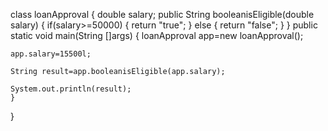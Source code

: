 class loanApproval
{
	double salary;
	public String booleanisEligible(double salary)
	{
		if(salary>=50000)
		{
		return "true";
		}
		else
		{
		return "false";
		}
	}
	public static void main(String []args)
	{
	loanApproval app=new loanApproval();
	
	app.salary=15500l;
	
	String result=app.booleanisEligible(app.salary);
	
	System.out.println(result);	
	}

}

	
